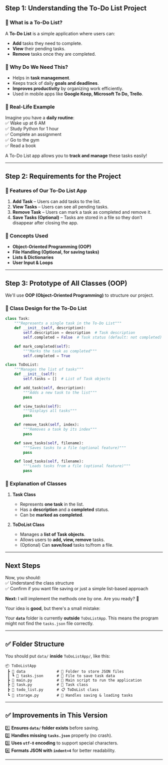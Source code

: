 ## **Step 1: Understanding the To-Do List Project**  

### **📌 What is a To-Do List?**  
A **To-Do List** is a simple application where users can:  
- **Add** tasks they need to complete.  
- **View** their pending tasks.  
- **Remove** tasks once they are completed.  

### **🤔 Why Do We Need This?**  
- Helps in **task management**.  
- Keeps track of daily **goals and deadlines**.  
- **Improves productivity** by organizing work efficiently.  
- Used in mobile apps like **Google Keep, Microsoft To Do, Trello**.  

### **📌 Real-Life Example**  
Imagine you have a **daily routine**:  
✅ Wake up at 6 AM  
✅ Study Python for 1 hour  
✅ Complete an assignment  
✅ Go to the gym  
✅ Read a book  

A To-Do List app allows you to **track and manage** these tasks easily!  

---

## **Step 2: Requirements for the Project**  

### **🔹 Features of Our To-Do List App**  
1. **Add Task** – Users can add tasks to the list.  
2. **View Tasks** – Users can see all pending tasks.  
3. **Remove Task** – Users can mark a task as completed and remove it.  
4. **Save Tasks (Optional)** – Tasks are stored in a file so they don’t disappear after closing the app.  

### **🔹 Concepts Used**  
- **Object-Oriented Programming (OOP)**
- **File Handling (Optional, for saving tasks)**
- **Lists & Dictionaries**
- **User Input & Loops**  

---

## **Step 3: Prototype of All Classes (OOP)**  

We'll use **OOP (Object-Oriented Programming)** to structure our project.  

### **📌 Class Design for the To-Do List**
```python
class Task:
    """Represents a single task in the To-Do List"""
    def __init__(self, description):
        self.description = description  # Task description
        self.completed = False  # Task status (default: not completed)

    def mark_completed(self):
        """Marks the task as completed"""
        self.completed = True

class ToDoList:
    """Manages the list of tasks"""
    def __init__(self):
        self.tasks = []  # List of Task objects

    def add_task(self, description):
        """Adds a new task to the list"""
        pass

    def view_tasks(self):
        """Displays all tasks"""
        pass

    def remove_task(self, index):
        """Removes a task by its index"""
        pass

    def save_tasks(self, filename):
        """Saves tasks to a file (optional feature)"""
        pass

    def load_tasks(self, filename):
        """Loads tasks from a file (optional feature)"""
        pass
```
### **📌 Explanation of Classes**
1. **Task Class**  
   - Represents **one task** in the list.  
   - Has a **description** and a **completed** status.  
   - Can be **marked as completed**.  

2. **ToDoList Class**  
   - Manages a **list of Task objects**.  
   - Allows users to **add, view, remove** tasks.  
   - (Optional) Can **save/load** tasks to/from a file.  

---

## **Next Steps**
Now, you should:  
✅ Understand the class structure  
✅ Confirm if you want file saving or just a simple list-based approach  

**Next:** I will implement the methods one by one. Are you ready? 🚀

Your idea is **good**, but there's a small mistake:  

Your **`data`** folder is currently **outside** `ToDoListApp`. This means the program might not find the `tasks.json` file correctly.  

---

## **✅ Folder Structure**
You should put `data/` **inside** `ToDoListApp/`, like this:

```
📦 ToDoListApp
 ┣ 📂 data              # 📂 Folder to store JSON files
 ┃ ┗ 📜 tasks.json      # 📜 File to save task data
 ┣ 📜 main.py           # 🎯 Main script to run the application
 ┣ 📜 task.py           # 📝 Task class
 ┣ 📜 todo_list.py      # 📋 ToDoList class
 ┗ 📜 storage.py        # 💾 Handles saving & loading tasks
```

---

## **✅ Improvements in This Version**
1️⃣ **Ensures `data/` folder exists** before saving.  
2️⃣ **Handles missing `tasks.json`** properly (no crash).  
3️⃣ **Uses `utf-8` encoding** to support special characters.  
4️⃣ **Formats JSON with `indent=4`** for better readability.  

---
